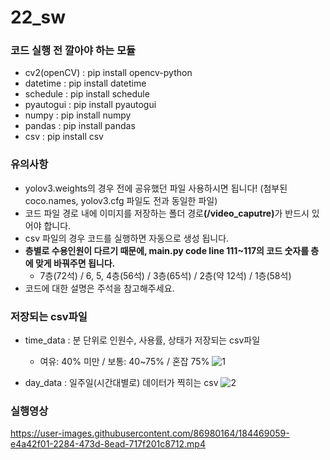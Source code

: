 ﻿# 22_sw
### 코드 실행 전 깔아야 하는 모듈
- cv2(openCV) : pip install opencv-python
- datetime : pip install datetime
- schedule : pip install schedule
- pyautogui : pip install pyautogui
- numpy : pip install numpy
- pandas : pip install pandas
- csv : pip install csv

### 유의사항
- yolov3.weights의 경우 전에 공유했던 파일 사용하시면 됩니다! (첨부된 coco.names, yolov3.cfg 파일도 전과 동일한 파일)
- 코드 파일 경로 내에 이미지를 저장하는 폴더 경로<b>(/video_caputre)</b>가 반드시 있어야 합니다.
- csv 파일의 경우 코드를 실행하면 자동으로 생성 됩니다.
- <b>층별로 수용인원이 다르기 때문에, main.py code line 111~117의 코드 숫자를 층에 맞게 바꿔주면 됩니다. </b> 
  - 7층(72석) / 6, 5, 4층(56석) / 3층(65석) / 2층(약 12석) / 1층(58석)
- 코드에 대한 설명은 주석을 참고해주세요.

### 저장되는 csv파일
- time_data : 분 단위로 인원수, 사용률, 상태가 저장되는 csv파일
  - 여유: 40% 미만 / 보통: 40~75% / 혼잡 75%
![1](https://user-images.githubusercontent.com/86980164/183939597-8084fa22-a4ee-4c13-9cda-419ea430dbe8.png)

- day_data : 일주일(시간대별로) 데이터가 찍히는 csv
![2](https://user-images.githubusercontent.com/86980164/183939609-0b414aa8-6823-49b4-a0e6-642b93394e0b.png)

### 실행영상
https://user-images.githubusercontent.com/86980164/184469059-e4a42f01-2284-473d-8ead-717f201c8712.mp4
